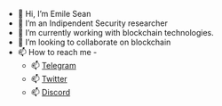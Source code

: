 - 👋 Hi, I’m Emile Sean
- 👀 I’m an Indipendent Security researcher
- 🌱 I’m currently working with blockchain technologies.
- 💞️ I’m looking to collaborate on blockchain
- 📫 How to reach me -
   - 📫 [Telegram](https://t.me/emilesean)
   - 📫 [Twitter](https://twitter.com/MrsP3lt)
   - 📫 [Discord](https://discord.com/users/1227487752535408710)

<!---
emilesean/emilesean is a ✨ special ✨ repository because its `README.md` (this file) appears on your GitHub profile.
You can click the Preview link to take a look at your changes.
--->

